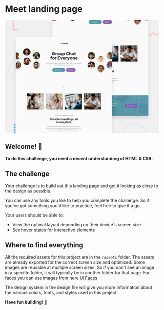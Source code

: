 # Meet landing page

![Design preview for the Meet landing page coding challenge](./preview.jpg)

## Welcome! 👋

**To do this challenge, you need a decent understanding of HTML & CSS.**

## The challenge

Your challenge is to build out this landing page and get it looking as close to the design as possible.

You can use any tools you like to help you complete the challenge. So if you've got something you'd like to practice, feel free to give it a go.

Your users should be able to:

- View the optimal layout depending on their device's screen size
- See hover states for interactive elements

## Where to find everything

All the required assets for this project are in the `/assets` folder. The assets are already exported for the correct screen size and optimized. Some images are reusable at multiple screen sizes. So if you don't see an image in a specific folder, it will typically be in another folder for that page. For faces you can use images from here [UI Faces](https://uifaces.co/)

The design system in the design file will give you more information about the various colors, fonts, and styles used in this project.

**Have fun building!** 🚀
